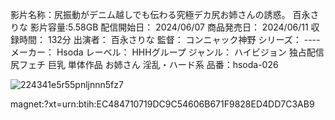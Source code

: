 影片名称：尻振動がデニム越しでも伝わる究極デカ尻お姉さんの誘惑。 百永さりな
影片容量:5.58GB
配信開始日：        2024/06/07
商品発売日：        2024/06/11
収録時間：        132分
出演者：        百永さりな
監督：        コンニャック神野
シリーズ：        ----
メーカー：        Hsoda
レーベル：        HHHグループ
ジャンル：        ハイビジョン  独占配信  尻フェチ  巨乳  単体作品  お姉さん  淫乱・ハード系
品番：hsoda-026

![224341e5r55pnljnnn5fz7](https://github.com/wulv0088/wulv0088.github.io/assets/169683279/615cd4eb-06ee-467a-b25e-9f92f921880f)

magnet:?xt=urn:btih:EC484710719DC9C54606B671F9828ED4DD7C3AB9
